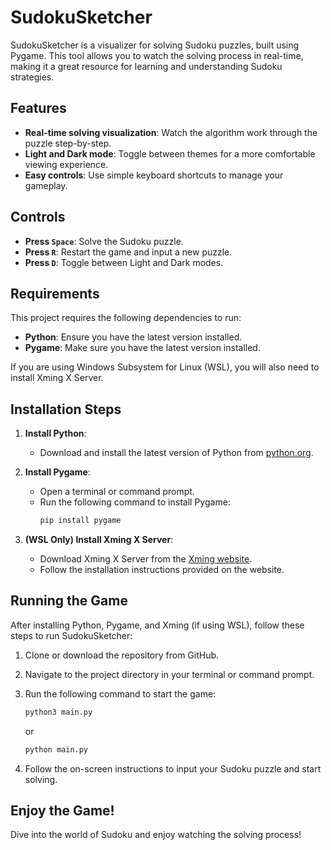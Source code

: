 # SudokuSketcher

SudokuSketcher is a visualizer for solving Sudoku puzzles, built using Pygame. This tool allows you to watch the solving process in real-time, making it a great resource for learning and understanding Sudoku strategies.

## Features
- **Real-time solving visualization**: Watch the algorithm work through the puzzle step-by-step.
- **Light and Dark mode**: Toggle between themes for a more comfortable viewing experience.
- **Easy controls**: Use simple keyboard shortcuts to manage your gameplay.

## Controls
- **Press `Space`**: Solve the Sudoku puzzle.
- **Press `R`**: Restart the game and input a new puzzle.
- **Press `D`**: Toggle between Light and Dark modes.

## Requirements
This project requires the following dependencies to run:
- **Python**: Ensure you have the latest version installed.
- **Pygame**: Make sure you have the latest version installed.

If you are using Windows Subsystem for Linux (WSL), you will also need to install Xming X Server.

## Installation Steps

1. **Install Python**:
   - Download and install the latest version of Python from [python.org](https://www.python.org/).

2. **Install Pygame**:
   - Open a terminal or command prompt.
   - Run the following command to install Pygame:
     ```bash
     pip install pygame
     ```

3. **(WSL Only) Install Xming X Server**:
   - Download Xming X Server from the [Xming website](https://sourceforge.net/projects/xming/).
   - Follow the installation instructions provided on the website.

## Running the Game
After installing Python, Pygame, and Xming (if using WSL), follow these steps to run SudokuSketcher:

1. Clone or download the repository from GitHub.
2. Navigate to the project directory in your terminal or command prompt.
3. Run the following command to start the game:
   ```bash
   python3 main.py
   ```
   or
   ```bash
   python main.py
   ```

4. Follow the on-screen instructions to input your Sudoku puzzle and start solving.

## Enjoy the Game!
Dive into the world of Sudoku and enjoy watching the solving process!

